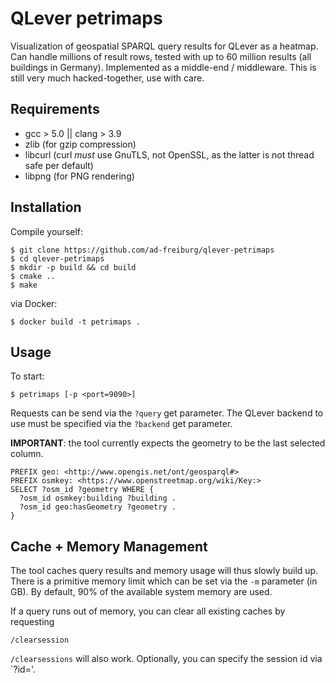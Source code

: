 # QLever petrimaps

Visualization of geospatial SPARQL query results for QLever as a heatmap. Can handle millions of result rows, tested with up to 60 million results (all buildings in Germany). Implemented as a middle-end / middleware.
This is still very much hacked-together, use with care.

## Requirements
* gcc > 5.0 || clang > 3.9
* zlib (for gzip compression)
* libcurl (curl *must* use GnuTLS, not OpenSSL, as the latter is not thread safe per default)
* libpng (for PNG rendering)

## Installation

Compile yourself:

    $ git clone https://github.com/ad-freiburg/qlever-petrimaps
    $ cd qlever-petrimaps
    $ mkdir -p build && cd build
    $ cmake ..
    $ make

via Docker:

    $ docker build -t petrimaps .

## Usage

To start:

    $ petrimaps [-p <port=9090>]

Requests can be send via the `?query` get parameter.
The QLever backend to use must be specified via the `?backend` get parameter.

**IMPORTANT**: the tool currently expects the geometry to be the last selected column.

    PREFIX geo: <http://www.opengis.net/ont/geosparql#>
    PREFIX osmkey: <https://www.openstreetmap.org/wiki/Key:>
    SELECT ?osm_id ?geometry WHERE {
      ?osm_id osmkey:building ?building .
      ?osm_id geo:hasGeometry ?geometry .
    }

## Cache + Memory Management

The tool caches query results and memory usage will thus slowly build up. There is a primitive memory limit which can be set via the `-m` parameter (in GB). By default, 90% of the available system memory are used.

If a query runs out of memory, you can clear all existing caches by requesting

    /clearsession

`/clearsessions` will also work. Optionally, you can specify the session id via `?id=<SESSIONID>'.
